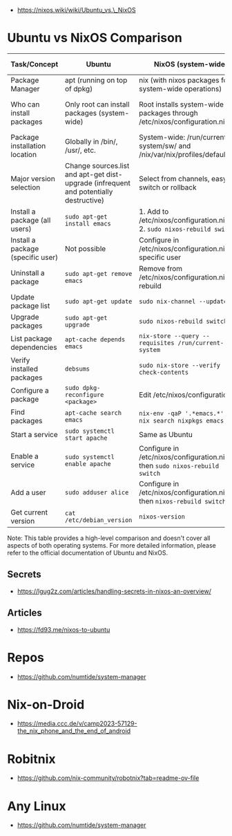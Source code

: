 - https://nixos.wiki/wiki/Ubuntu_vs.\_NixOS

# Ubuntu vs NixOS Comparison

| Task/Concept                      | Ubuntu                                                                                | NixOS (system-wide)                                                         | NixOS (user) / Nix in general                                    |
| --------------------------------- | ------------------------------------------------------------------------------------- | --------------------------------------------------------------------------- | ---------------------------------------------------------------- |
| Package Manager                   | apt (running on top of dpkg)                                                          | nix (with nixos packages for system-wide operations)                        | nix                                                              |
| Who can install packages          | Only root can install packages (system-wide)                                          | Root installs system-wide packages through /etc/nixos/configuration.nix     | Users can install their own packages and have their own profiles |
| Package installation location     | Globally in /bin/, /usr/, etc.                                                        | System-wide: /run/current-system/sw/ and /nix/var/nix/profiles/default/bin/ | User packages: ~/.nix-profile/                                   |
| Major version selection           | Change sources.list and apt-get dist-upgrade (infrequent and potentially destructive) | Select from channels, easy to switch or rollback                            | Per-user if not set by root                                      |
| Install a package (all users)     | `sudo apt-get install emacs`                                                          | 1. Add to /etc/nixos/configuration.nix<br>2. `sudo nixos-rebuild switch`    | `nix-env -iA nixos.emacs`                                        |
| Install a package (specific user) | Not possible                                                                          | Configure in /etc/nixos/configuration.nix for specific user                 | Configure in ~/.nixpkgs/config.nix                               |
| Uninstall a package               | `sudo apt-get remove emacs`                                                           | Remove from /etc/nixos/configuration.nix and rebuild                        | `nix-env --uninstall emacs`                                      |
| Update package list               | `sudo apt-get update`                                                                 | `sudo nix-channel --update`                                                 | `nix-channel --update`                                           |
| Upgrade packages                  | `sudo apt-get upgrade`                                                                | `sudo nixos-rebuild switch`                                                 | `nix-env -u`                                                     |
| List package dependencies         | `apt-cache depends emacs`                                                             | `nix-store --query --requisites /run/current-system`                        | `nix-store --query --references $(which emacs)`                  |
| Verify installed packages         | `debsums`                                                                             | `sudo nix-store --verify --check-contents`                                  | `nix-store --verify --check-contents`                            |
| Configure a package               | `sudo dpkg-reconfigure <package>`                                                     | Edit /etc/nixos/configuration.nix                                           | Edit ~/.nixpkgs/config.nix                                       |
| Find packages                     | `apt-cache search emacs`                                                              | `nix-env -qaP '.*emacs.*'` or `nix search nixpkgs emacs`                    | Same as system-wide                                              |
| Start a service                   | `sudo systemctl start apache`                                                         | Same as Ubuntu                                                              | N/A                                                              |
| Enable a service                  | `sudo systemctl enable apache`                                                        | Configure in /etc/nixos/configuration.nix, then `sudo nixos-rebuild switch` | N/A                                                              |
| Add a user                        | `sudo adduser alice`                                                                  | Configure in /etc/nixos/configuration.nix, then `nixos-rebuild switch`      | N/A                                                              |
| Get current version               | `cat /etc/debian_version`                                                             | `nixos-version`                                                             | N/A                                                              |

Note: This table provides a high-level comparison and doesn't cover all aspects
of both operating systems. For more detailed information, please refer to the
official documentation of Ubuntu and NixOS.

## Secrets

- https://lgug2z.com/articles/handling-secrets-in-nixos-an-overview/

## Articles

- https://fd93.me/nixos-to-ubuntu

# Repos

- https://github.com/numtide/system-manager

# Nix-on-Droid

- https://media.ccc.de/v/camp2023-57129-the_nix_phone_and_the_end_of_android

# Robitnix

- https://github.com/nix-community/robotnix?tab=readme-ov-file

# Any Linux

- https://github.com/numtide/system-manager

